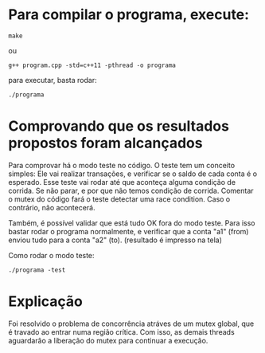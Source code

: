 # Para compilar o programa, execute:
```
make
```
ou
```
g++ program.cpp -std=c++11 -pthread -o programa
```
para executar, basta rodar:
```
./programa
```

# Comprovando que os resultados propostos foram alcançados
Para comprovar há o modo teste no código.
O teste tem um conceito simples: 
Ele vai realizar transações, e verificar se o saldo de cada conta é o esperado.
Esse teste vai rodar até que aconteça alguma condição de corrida. Se não parar, e por que não temos condição de corrida.
Comentar o mutex do código fará o teste detectar uma race condition. Caso o contrário, não acontecerá.

Também, é possível validar que está tudo OK fora do modo teste. Para isso bastar rodar o programa normalmente, e verificar que a conta "a1" (from) enviou tudo para a conta "a2" (to). (resultado é impresso na tela)

Como rodar o modo teste:
```
./programa -test
```

# Explicação

Foi resolvido o problema de concorrência atráves de um mutex global, que é travado ao entrar numa região crítica. Com isso, as demais threads aguardarâo a liberação do mutex para continuar a execução.

